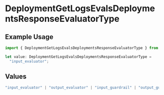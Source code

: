 # DeploymentGetLogsEvalsDeploymentsResponseEvaluatorType

## Example Usage

```typescript
import { DeploymentGetLogsEvalsDeploymentsResponseEvaluatorType } from "@orq-ai/node/models/operations";

let value: DeploymentGetLogsEvalsDeploymentsResponseEvaluatorType =
  "input_evaluator";
```

## Values

```typescript
"input_evaluator" | "output_evaluator" | "input_guardrail" | "output_guardrail"
```